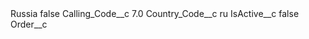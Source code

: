 <?xml version="1.0" encoding="UTF-8"?>
<CustomMetadata xmlns="http://soap.sforce.com/2006/04/metadata" xmlns:xsi="http://www.w3.org/2001/XMLSchema-instance" xmlns:xsd="http://www.w3.org/2001/XMLSchema">
    <label>Russia</label>
    <protected>false</protected>
    <values>
        <field>Calling_Code__c</field>
        <value xsi:type="xsd:double">7.0</value>
    </values>
    <values>
        <field>Country_Code__c</field>
        <value xsi:type="xsd:string">ru</value>
    </values>
    <values>
        <field>IsActive__c</field>
        <value xsi:type="xsd:boolean">false</value>
    </values>
    <values>
        <field>Order__c</field>
        <value xsi:nil="true"/>
    </values>
</CustomMetadata>
